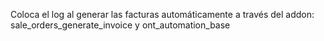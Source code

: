 Coloca el log al generar las facturas automáticamente a través del addon: sale_orders_generate_invoice y ont_automation_base
